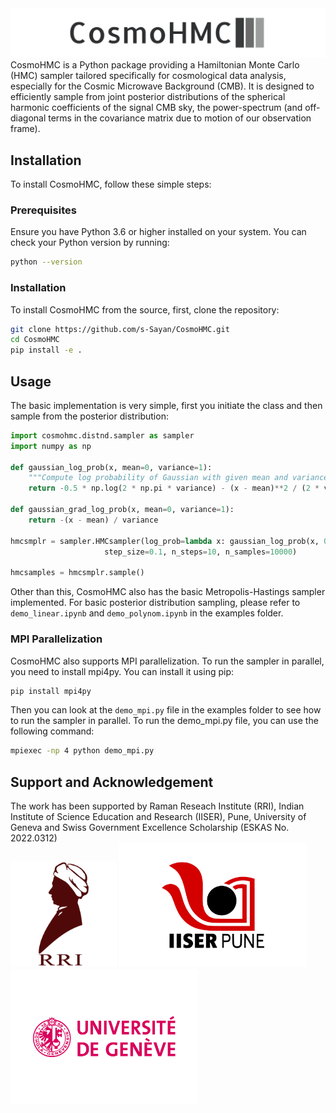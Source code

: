 <img src="https://github.com/s-Sayan/CosmoHMC/blob/main/figure/cosmo_HMC.png" width="1000" alt="CosmoHMC Logo">
CosmoHMC is a Python package providing a Hamiltonian Monte Carlo (HMC) sampler tailored specifically for cosmological data analysis, especially for the Cosmic Microwave Background (CMB). It is designed to efficiently sample from joint posterior distributions of the spherical harmonic coefficients of the signal CMB sky, the power-spectrum (and off-diagonal terms in the covariance matrix due to motion of our observation frame).

## Installation

To install CosmoHMC, follow these simple steps:

### Prerequisites

Ensure you have Python 3.6 or higher installed on your system. You can check your Python version by running:

```bash
python --version
```

### Installation

To install CosmoHMC from the source, first, clone the repository:

```bash
git clone https://github.com/s-Sayan/CosmoHMC.git
cd CosmoHMC
pip install -e .
```
## Usage

The basic implementation is very simple, first you initiate the class and then sample from the posterior distribution:

```python
import cosmohmc.distnd.sampler as sampler
import numpy as np

def gaussian_log_prob(x, mean=0, variance=1):
    """Compute log probability of Gaussian with given mean and variance at x."""
    return -0.5 * np.log(2 * np.pi * variance) - (x - mean)**2 / (2 * variance)

def gaussian_grad_log_prob(x, mean=0, variance=1):
    return -(x - mean) / variance

hmcsmplr = sampler.HMCsampler(log_prob=lambda x: gaussian_log_prob(x, 0, 1),grad_log_prob=lambda x: gaussian_grad_log_prob(x),
                     step_size=0.1, n_steps=10, n_samples=10000)

hmcsamples = hmcsmplr.sample()
```
Other than this, CosmoHMC also has the basic Metropolis-Hastings sampler implemented. For basic posterior distribution sampling, please refer to `demo_linear.ipynb` and `demo_polynom.ipynb` in the examples folder.

### MPI Parallelization
 
CosmoHMC also supports MPI parallelization. To run the sampler in parallel, you need to install mpi4py. You can install it using pip:

```bash
pip install mpi4py
```
Then you can look at the ```demo_mpi.py``` file in the examples folder to see how to run the sampler in parallel. To run the demo_mpi.py file, you can use the following command:

```bash
mpiexec -np 4 python demo_mpi.py
```
## Support and Acknowledgement
The work has been supported by Raman Reseach Institute (RRI), Indian Institute of Science Education and Research (IISER), Pune, University of Geneva and Swiss Government Excellence Scholarship (ESKAS No. 2022.0312)\
<img src="https://github.com/s-Sayan/CosmoHMC/blob/main/figure/rri-phd-admissions-2020.webp" width="170" alt="CosmoHMC Logo">
<img src="https://github.com/s-Sayan/CosmoHMC/blob/main/figure/IISER Pune.png" width="300" alt="CosmoHMC Logo">
<img src="https://github.com/s-Sayan/CosmoHMC/blob/main/figure/unige.png" width="300" alt="CosmoHMC Logo">
